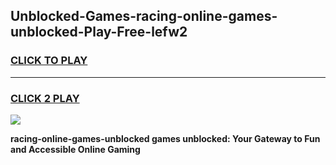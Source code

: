 
## Unblocked-Games-racing-online-games-unblocked-Play-Free-lefw2
<h3>
<a href="https://premium76.site?title=racing-online-games-unblocked&ref=19M">CLICK TO PLAY</a></h3>
<hr>

<h3>
<a href="https://premium76.site?title=racing-online-games-unblocked&ref=19M">CLICK 2 PLAY</a>
  
</h3>

<a href="https://premium76.site?title=racing-online-games-unblocked&ref=19M"><img src="https://clearcache.store/games.png"></a>


**racing-online-games-unblocked games unblocked: Your Gateway to Fun and Accessible Online Gaming**
